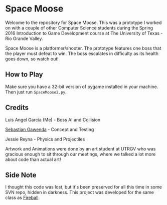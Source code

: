# Space Moose

Welcome to the repository for Space Moose. This was a prototype I worked on with a couple of other Computer Science students during the Spring 2016 Introduction to Game Development course at The University of Texas - Rio Grande Valley.

Space Moose is a platformer/shooter. The prototype features one boss that the player must defeat to win. The boss escalates in difficulty as its health goes down, so watch out!

## How to Play

Make sure you have a 32-bit version of pygame installed in your machine. Then just run ``SpaceMoose2.py``.

## Credits

Luis Angel Garcia (Me) - Boss AI and Collision

[Sebastian Gawenda](https://github.com/sebgawenda) - Concept and Testing

Jessie Reyna - Physics and Projectiles

Artwork and Animations were done by an art student at UTRGV who was gracious enough to sit through our meetings, where we talked a lot more about code than actual art!

## Side Note

I thought this code was lost, but it's been preserved for all this time in some SVN repo, hidden in darkness. This project was developed for the same class as [Fireball](https://github.com/LAG1996/FireballGame).
